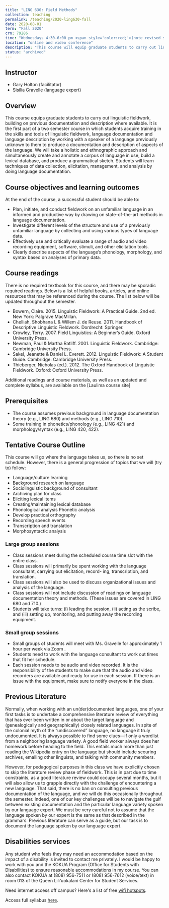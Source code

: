 ```yaml
---
title: "LING 630: Field Methods"
collection: teaching
permalink: /teaching/2020-ling630-fall
date: 2020-08-01
term: "Fall 2020"
crn: 79286
time: "Wednesdays 4:30-6:00 pm <span style='color:red;'>(note revised start time)</span>"
location: "online and video conference"
description: "This course will equip graduate students to carry out linguistic fieldwork, building on previous documentation and description where available."
status: "archived"
---
```


## Instructor

* Gary Holton (facilitator)
* Sisilia Gravelle (language expert)

## Overview

This course equips graduate students to carry out linguistic fieldwork, building on previous documentation and description where available. It is the first part of a two semester course in which students acquire training in the skills and tools of linguistic fieldwork, language documentation and language description by working with a speaker of a language previously unknown to them to produce a documentation and description of aspects of the language. We will take a holistic and ethnographic approach and simultaneously create and annotate a corpus of language in use, build a lexical database, and produce a grammatical sketch. Students will learn techniques of data collection, elicitation, management, and analysis by doing language documentation.

## Course objectives and learning outcomes

At the end of the course, a successful student should be able to:

* Plan, initiate, and conduct fieldwork on an unfamiliar language in an informed and productive way by drawing on state-of-the-art methods in language documentation.
* Investigate different levels of the structure and use of a previously unfamiliar language by collecting and using various types of language data.
* Effectively use and critically evaluate a range of audio and video recording equipment, software, stimuli, and other elicitation tools.
* Clearly describe aspects of the language’s phonology, morphology, and syntax based on analyses of primary data.

## Course readings

There is no required textbook for this course, and there may be sporadic required readings. Below is a list of helpful books, articles, and online resources that may be referenced during the course. The list below will be updated throughout the semester.

* Bowern, Claire. 2015. Linguistic Fieldwork: A Practical Guide. 2nd ed. New York: Palgrave MacMillan.
* Chelliah, Shobhana L & Willem J. de Reuse. 2011. Handbook of Descriptive Linguistic Fieldwork. Dordrecht: Springer.
* Crowley, Terry. 2007. Field Linguistics: A Beginner’s Guide. Oxford University Press.
* Newman, Paul & Martha Ratliff. 2001. Linguistic Fieldwork. Cambridge: Cambridge University Press.
* Sakel, Jeanette & Daniel L. Everett. 2012. Linguistic Fieldwork: A Student Guide. Cambridge: Cambridge University Press.
* Thieberger, Nicholas (ed.). 2012. The Oxford Handbook of Linguistic Fieldwork. Oxford: Oxford University Press.

Additional readings and course materials, as well as an updated and complete syllabus, are available on the [Laulima course site]

## Prerequisites

* The course assumes previous background in language documentation theory (e.g., LING 680) and methods (e.g., LING 710).
* Some training in phonetics/phonology (e.g., LING 421) and morphology/syntax (e.g., LING 420, 422).

## Tentative Course Outline

This course will go where the language takes us, so there is no set schedule. However, there is a general progression of topics that we will (try to) follow:

* Language/culture learning
* Background research on language
* Sociolinguistic background of consultant
* Archiving plan for class
* Eliciting lexical items
* Creating/maintaining lexical database
* Phonological analysis Phonetic analysis
* Develop practical orthography
* Recording speech events
* Transcription and translation
* Morphosyntactic analysis

### Large group sessions

* Class sessions meet during the scheduled course time slot with the entire class.
* Class sessions will primarily be spent working with the language consultant, carrying out elicitation, record- ing, transcription, and translation.
* Class sessions will also be used to discuss organizational issues and analysis of the language.
* Class sessions will not include discussion of readings on language documentation theory and methods. (These issues are covered in LING 680 and 710.)
* Students will take turns: (i) leading the session, (ii) acting as the scribe, and (iii) setting up, monitoring, and putting away the recording equipment.

### Small group sessions

* Small groups of students will meet with Ms. Gravelle for approximately 1 hour per week via Zoom .
* Students need to work with the language consultant to work out times that fit her schedule.
* Each session needs to be audio and video recorded. It is the responsibility of the students to make sure that the audio and video recorders are available and ready for use in each session. If there is an issue with the equipment, make sure to notify everyone in the class.

## Previous Literature

Normally, when working with an un(der)documented languages, one of your first tasks is to undertake a comprehensive literature review of everything that has ever been written in or about the target language and (genealogically and geographically) closely related languages. In spite of the colonial myth of the “undiscovered” language, no language it truly undocumented. It is always possible to find some clues—if only a wordlist from a neighboring language variety. A good field worker always does her homework before heading to the field. This entails much more than just reading the Wikipedia entry on the language but should include scouring archives, emailing other linguists, and talking with community members.

However, for pedagogical purposes in this class we have explicitly chosen to skip the literature review phase of fieldwork. This is in part due to time constraints, as a good literature review could occupy several months, but it will also allow us to grapple directly with the challenge of encountering a new language. That said, there is no ban on consulting previous documentation of the language, and we will do this occasionally throughout the semester. Indeed, one of our key challenges will be to navigate the gulf between existing documentation and the particular language variety spoken by our language expert. We must be very careful not to assume that the language spoken by our expert is the same as that described in the grammars. Previous literature can serve as a guide, but our task is to document the language spoken by our language expert.

## Disabilities services
Any student who feels they may need an accommodation based on the impact of a disability is invited to contact me privately. I would be happy to work with you and the KOKUA Program (Office for Students with Disabilities) to ensure reasonable accommodations in my course. You can also contact KOKUA at (808) 956-7511 or (808) 956-7612 (voice/text) in room 013 of the Queen Lili‘uokalani Center for Student Services.

Need internet access off campus? Here's a list of free [wifi hotspots](https://www.wifimap.io/2988-honolulu-free-wifi/map).

Access full syllabus [here](https://docs.google.com/document/d/1z98gF1ap8aE3JDvRl9A_klpan4mhtSjtemZfhdn0iDY/edit?usp=sharing).
